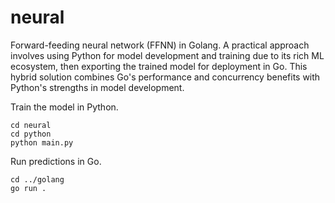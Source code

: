 # neural

Forward-feeding neural network (FFNN) in Golang. A practical approach involves using Python for model development and training due to its rich ML ecosystem, then exporting the trained model for deployment in Go. This hybrid solution combines Go's performance and concurrency benefits with Python's strengths in model development.

Train the model in Python.
```
cd neural
cd python
python main.py
```


Run predictions in Go.
```
cd ../golang
go run .
```
